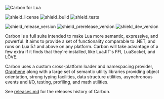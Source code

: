 ![Carbon for Lua][carbon_banner]

![shield_license]
![shield_build]
![shield_tests]

![shield_release_version]
![shield_prerelease_version]
![shield_dev_version]

Carbon is a full suite intended to make Lua more semantic, expressive, and powerful. It aims to provide a set of functionality comparable to .NET, and runs on Lua 5.1 and above on any platform. Carbon will take advantage of a few extra if it finds that they're installed, like LuaJIT's FFI, LuaSocket, and LÖVE.

Carbon uses a custom cross-platform loader and namespacing provider, [Graphene][graphene] along with a large set of semantic utility libraries providing object orientation, strong typing facilities, data structure utilities, asynchronous events and I/O, testing, profiling, and math utilities.

See [releases.md](releases.md) for the releases history of Carbon.

[graphene]: https://github.com/lua-carbon/graphene
[carbon_banner]: https://raw.githubusercontent.com/lua-carbon/carbon/master/assets/carbon-banner.png
[carbon_icon]: https://raw.githubusercontent.com/lua-carbon/carbon/master/assets/carbon-icon.png

[shield_license]: https://img.shields.io/badge/license-zlib/libpng-333333.svg?style=flat-square
[shield_build]: https://img.shields.io/badge/build-passing-brightgreen.svg?style=flat-square
[shield_tests]: https://img.shields.io/badge/tests-1/1-brightgreen.svg?style=flat-square
[shield_release_version]: https://img.shields.io/github/release/lua-carbon/carbon.svg?style=flat-square
[shield_prerelease_version]: https://img.shields.io/github/tag/lua-carbon/carbon.svg?style=flat-square&label=prerelease
[shield_dev_version]: https://img.shields.io/badge/development-1.0.0-orange.svg?style=flat-square